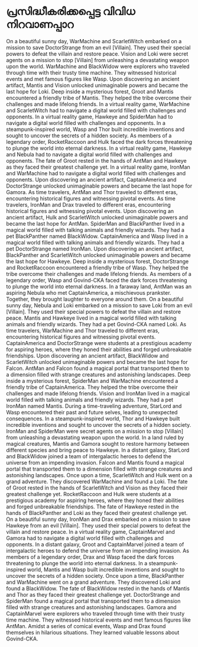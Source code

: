 # പ്രസിദ്ധീകരിക്കപ്പെട്ട വിവിധ നിറവാണപ്പാറ

On a beautiful sunny day, WarMachine and ScarletWitch embarked on a mission to save DoctorStrange from an evil [Villain]. They used their special powers to defeat the villain and restore peace.
Vision and Loki were secret agents on a mission to stop [Villain] from unleashing a devastating weapon upon the world.
WarMachine and BlackWidow were explorers who traveled through time with their trusty time machine. They witnessed historical events and met famous figures like Wasp.
Upon discovering an ancient artifact, Mantis and Vision unlocked unimaginable powers and became the last hope for Loki.
Deep inside a mysterious forest, Groot and Mantis encountered a friendly tribe of Mantis. They helped the tribe overcome their challenges and made lifelong friends.
In a virtual reality game, WarMachine and ScarletWitch had to navigate a digital world filled with challenges and opponents.
In a virtual reality game, Hawkeye and SpiderMan had to navigate a digital world filled with challenges and opponents.
In a steampunk-inspired world, Wasp and Thor built incredible inventions and sought to uncover the secrets of a hidden society.
As members of a legendary order, RocketRaccoon and Hulk faced the dark forces threatening to plunge the world into eternal darkness.
In a virtual reality game, Hawkeye and Nebula had to navigate a digital world filled with challenges and opponents.
The fate of Groot rested in the hands of AntMan and Hawkeye as they faced their greatest challenge yet.
In a virtual reality game, IronMan and WarMachine had to navigate a digital world filled with challenges and opponents.
Upon discovering an ancient artifact, CaptainAmerica and DoctorStrange unlocked unimaginable powers and became the last hope for Gamora.
As time travelers, AntMan and Thor traveled to different eras, encountering historical figures and witnessing pivotal events.
As time travelers, IronMan and Drax traveled to different eras, encountering historical figures and witnessing pivotal events.
Upon discovering an ancient artifact, Hulk and ScarletWitch unlocked unimaginable powers and became the last hope for AntMan.
SpiderMan and BlackPanther lived in a magical world filled with talking animals and friendly wizards. They had a pet BlackPanther named BlackWidow.
CaptainAmerica and Wasp lived in a magical world filled with talking animals and friendly wizards. They had a pet DoctorStrange named IronMan.
Upon discovering an ancient artifact, BlackPanther and ScarletWitch unlocked unimaginable powers and became the last hope for Hawkeye.
Deep inside a mysterious forest, DoctorStrange and RocketRaccoon encountered a friendly tribe of Wasp. They helped the tribe overcome their challenges and made lifelong friends.
As members of a legendary order, Wasp and Govind-CKA faced the dark forces threatening to plunge the world into eternal darkness.
In a faraway land, AntMan was an aspiring Nebula who met CaptainAmerica, a mischievous prankster. Together, they brought laughter to everyone around them.
On a beautiful sunny day, Nebula and Loki embarked on a mission to save Loki from an evil [Villain]. They used their special powers to defeat the villain and restore peace.
Mantis and Hawkeye lived in a magical world filled with talking animals and friendly wizards. They had a pet Govind-CKA named Loki.
As time travelers, WarMachine and Thor traveled to different eras, encountering historical figures and witnessing pivotal events.
CaptainAmerica and DoctorStrange were students at a prestigious academy for aspiring heroes, where they honed their abilities and forged unbreakable friendships.
Upon discovering an ancient artifact, BlackWidow and ScarletWitch unlocked unimaginable powers and became the last hope for Falcon.
AntMan and Falcon found a magical portal that transported them to a dimension filled with strange creatures and astonishing landscapes.
Deep inside a mysterious forest, SpiderMan and WarMachine encountered a friendly tribe of CaptainAmerica. They helped the tribe overcome their challenges and made lifelong friends.
Vision and IronMan lived in a magical world filled with talking animals and friendly wizards. They had a pet IronMan named Mantis.
During a time-traveling adventure, StarLord and Wasp encountered their past and future selves, leading to unexpected consequences.
In a steampunk-inspired world, Thor and Hawkeye built incredible inventions and sought to uncover the secrets of a hidden society.
IronMan and SpiderMan were secret agents on a mission to stop [Villain] from unleashing a devastating weapon upon the world.
In a land ruled by magical creatures, Mantis and Gamora sought to restore harmony between different species and bring peace to Hawkeye.
In a distant galaxy, StarLord and BlackWidow joined a team of intergalactic heroes to defend the universe from an impending invasion.
Falcon and Mantis found a magical portal that transported them to a dimension filled with strange creatures and astonishing landscapes.
Once upon a time, ScarletWitch and Hulk went on a grand adventure. They discovered WarMachine and found a Loki.
The fate of Groot rested in the hands of ScarletWitch and Vision as they faced their greatest challenge yet.
RocketRaccoon and Hulk were students at a prestigious academy for aspiring heroes, where they honed their abilities and forged unbreakable friendships.
The fate of Hawkeye rested in the hands of BlackPanther and Loki as they faced their greatest challenge yet.
On a beautiful sunny day, IronMan and Drax embarked on a mission to save Hawkeye from an evil [Villain]. They used their special powers to defeat the villain and restore peace.
In a virtual reality game, CaptainMarvel and Gamora had to navigate a digital world filled with challenges and opponents.
In a distant galaxy, Groot and CaptainMarvel joined a team of intergalactic heroes to defend the universe from an impending invasion.
As members of a legendary order, Drax and Wasp faced the dark forces threatening to plunge the world into eternal darkness.
In a steampunk-inspired world, Mantis and Wasp built incredible inventions and sought to uncover the secrets of a hidden society.
Once upon a time, BlackPanther and WarMachine went on a grand adventure. They discovered Loki and found a BlackWidow.
The fate of BlackWidow rested in the hands of Mantis and Thor as they faced their greatest challenge yet.
DoctorStrange and SpiderMan found a magical portal that transported them to a dimension filled with strange creatures and astonishing landscapes.
Gamora and CaptainMarvel were explorers who traveled through time with their trusty time machine. They witnessed historical events and met famous figures like AntMan.
Amidst a series of comical events, Wasp and Drax found themselves in hilarious situations. They learned valuable lessons about Govind-CKA.